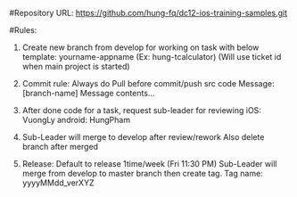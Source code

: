 #Repository URL:
https://github.com/hung-fq/dc12-ios-training-samples.git

#Rules:

1. Create new branch from develop for working on task with below template:
	yourname-appname (Ex: hung-tcalculator)
	(Will use ticket id when main project is started)

2. Commit rule:
	Always do Pull before commit/push src code
	Message: [branch-name] Message contents...

3. After done code for a task, request sub-leader for reviewing
	iOS: VuongLy
	android: HungPham

3. Sub-Leader will merge to develop after review/rework
   Also delete branch after merged

4. Release:
	Default to release 1time/week (Fri 11:30 PM)
	Sub-Leader will merge from develop to master branch then create tag.
	Tag name: yyyyMMdd_verXYZ